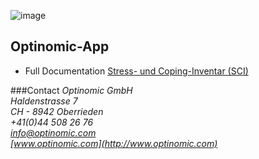 

![image](http://www.ottiger.org/optinomic_logo/optinomic_logo_small.png)
## Optinomic-App 



- Full Documentation [Stress- und Coping-Inventar (SCI)](http://www.drsatow.de/tests/stress-und-coping-inventar.html)  




###Contact
*Optinomic GmbH*   
*Haldenstrasse 7*     
*CH - 8942 Oberrieden*     
*+41(0)44 508 26 76*    
*info@optinomic.com*   
*[www.optinomic.com](http://www.optinomic.com)*   

